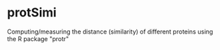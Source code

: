 # protSimi


Computing/measuring the distance (similarity) of different proteins using the R package "protr"
